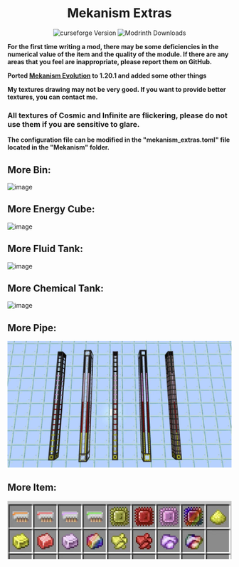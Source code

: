 <h1 align="center">Mekanism Extras</h1>
<p align="center">
    <img alt="curseforge Version" src="https://img.shields.io/curseforge/dt/1065433?style=plastic">
	<img alt="Modrinth Downloads" src="https://img.shields.io/curseforge/v/1065433?style=plastic">
</p>

**For the first time writing a mod, there may be some deficiencies in the numerical value of the item and the quality of the module. If there are any areas that you feel are inappropriate, please report them on GitHub.**

**Ported [Mekanism Evolution](https://github.com/Pocky-l/Mekanism-Evolution) to 1.20.1 and added some other things**

**My textures drawing may not be very good. If you want to provide better textures, you can contact me.**

### **All textures of Cosmic and Infinite are flickering, please do not use them if you are sensitive to glare.** ###

**The configuration file can be modified in the "mekanism_extras.toml" file located in the "Mekanism" folder.**

## More Bin:

![image](https://media.forgecdn.net/attachments/description/1026040/description_ef73c2f0-4b1d-44ef-825a-c956558e1bd9.png)

## More Energy Cube:

![image](https://media.forgecdn.net/attachments/description/1026040/description_a7767975-4ebc-4fdf-8049-1c51e136adfb.png)

## More Fluid Tank:

![image](https://media.forgecdn.net/attachments/description/1026040/description_93145b07-81a1-47f4-bb35-dd8637e99834.png)

## More Chemical Tank:

![image](https://media.forgecdn.net/attachments/description/1026040/description_8a12ee83-8716-4116-9c8c-da30f9c90f4f.png)

## More Pipe:

![Pipe](pic\Pipe.jpg)

## More Item:

![Item](pic\Item.jpg)